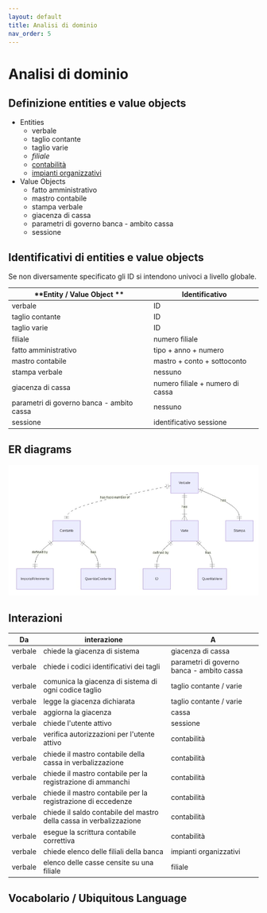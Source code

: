 ```yaml
---
layout: default
title: Analisi di dominio
nav_order: 5
---
```


# Analisi di dominio

## Definizione entities e value objects

- Entities
  - verbale
  - taglio contante
  - taglio varie
  - *filiale*
  - [contabilità](https://link)
  - [impianti organizzativi](https://link)
- Value Objects
  - fatto amministrativo
  - mastro contabile
  - stampa verbale
  - giacenza di cassa
  - parametri di governo banca - ambito cassa
  - sessione

## Identificativi di entities e value objects
 
Se non diversamente specificato gli ID si intendono univoci a livello globale.

| **Entity / Value Object ** | **Identificativo** |
|---|---|
| verbale | ID |
| taglio contante | ID |
| taglio varie | ID |
| filiale | numero filiale |
| fatto amministrativo | tipo + anno + numero |
| mastro contabile | mastro + conto + sottoconto |
| stampa verbale | nessuno |
| giacenza di cassa | numero filiale + numero di cassa |
| parametri di governo banca - ambito cassa | nessuno |
| sessione | identificativo sessione |


## ER diagrams
![ER](./Images/ER01.png)

## Interazioni

| **Da** | **interazione** | **A** |
|---|---|---|
| verbale | chiede la giacenza di sistema | giacenza di cassa |
| verbale | chiede i codici identificativi dei tagli | parametri di governo banca - ambito cassa |
| verbale | comunica la giacenza di sistema di ogni codice taglio | taglio contante / varie |
| verbale | legge la giacenza dichiarata | taglio contante / varie |
| verbale | aggiorna la giacenza | cassa |
| verbale | chiede l'utente attivo | sessione |
| verbale | verifica autorizzazioni per l'utente attivo | contabilità |
| verbale | chiede il mastro contabile della cassa in verbalizzazione | contabilità |
| verbale | chiede il mastro contabile per la registrazione di ammanchi | contabilità |
| verbale | chiede il mastro contabile per la registrazione di eccedenze | contabilità |
| verbale | chiede il saldo contabile del mastro della cassa in verbalizzazione | contabilità |
| verbale | esegue la scrittura contabile correttiva | contabilità |
| verbale | chiede elenco delle filiali della banca | impianti organizzativi |
| verbale | elenco delle casse censite su una filiale | filiale |

## Vocabolario / Ubiquitous Language





